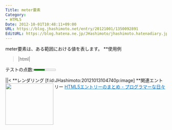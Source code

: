 ```yaml
---
Title: meter要素
Category:
- HTML5
Date: 2012-10-01T10:48:11+09:00
URL: https://blog.jhashimoto.net/entry/20121001/1350092891
EditURL: https://blog.hatena.ne.jp/JHashimoto/jhashimoto.hatenadiary.jp/atom/entry/12921228815717255707
---
```


meter要素は、ある範囲における値を表します。
**使用例
>|html|
<!DOCTYPE html>
<html lang="ja">
<head>
<title>Hello! HTML5</title>
<meta charset="UTF-8">
</head>
<body>
    <form>
        <p>
            テストの点数:<meter value="50" min="0" max="100" />
        </p>
    </form>
</body>
||<
**レンダリング
[f:id:JHashimoto:20121013104740p:image]
**関連エントリー
<a href="http://d.hatena.ne.jp/JHashimoto/20120518/1337642816" target="_blank" rel="nofollow"><img class="alignleft" align="left" border="0" src="http://capture.heartrails.com/150x130/shadow?http://d.hatena.ne.jp/JHashimoto/20120518/1337642816" alt="" width="150" height="130" /></a><a style="color:#0070C5;" href="http://d.hatena.ne.jp/JHashimoto/20120518/1337642816" target="_blank" rel="nofollow">HTML5エントリーのまとめ - プログラマーな日々</a><a href="http://b.hatena.ne.jp/entry/http://d.hatena.ne.jp/JHashimoto/20120518/1337642816" target="_blank"><img border="0" src="http://b.hatena.ne.jp/entry/image/http://d.hatena.ne.jp/JHashimoto/20120518/1337642816" alt="" /></a><br style="clear:both;" />

